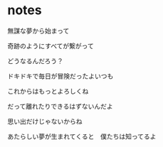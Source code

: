 # notes

無謀な夢から始まって

奇跡のようにすべてが繋がって

どうなるんだろう？

ドキドキで毎日が冒険だったよいつも

これからはもっとよろしくね

だって離れたりできるはずないんだよ

思い出だけじゃないからね

あたらしい夢が生まれてくると　僕たちは知ってるよ
